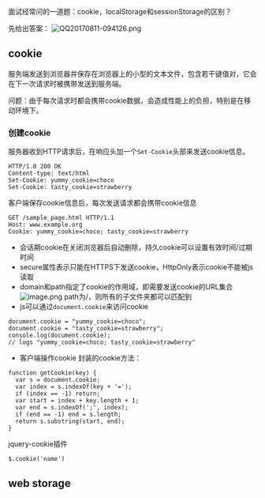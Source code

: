 面试经常问的一道题：cookie，localStorage和sessionStorage的区别？

先给出答案：
![QQ20170811-094126.png](http://upload-images.jianshu.io/upload_images/4952363-0eb4bb7c8bc4ba53.png?imageMogr2/auto-orient/strip%7CimageView2/2/w/1240)

## cookie
服务端发送到浏览器并保存在浏览器上的小型的文本文件，包含若干键值对，它会在下一次请求时被携带发送到服务端。

问题：由于每次请求时都会携带cookie数据，会造成性能上的负担，特别是在移动环境下。

### 创建cookie
服务器收到HTTP请求后，在响应头加一个`Set-Cookie`头部来发送cookie信息。
```
HTTP/1.0 200 OK
Content-type: text/html
Set-Cookie: yummy_cookie=choco
Set-Cookie: tasty_cookie=strawberry
```
客户端保存cookie信息后，每次发送请求都会携带cookie信息
```
GET /sample_page.html HTTP/1.1
Host: www.example.org
Cookie: yummy_cookie=choco; tasty_cookie=strawberry
```
- 会话期cookie在关闭浏览器后自动删除，持久cookie可以设置有效时间/过期时间
- secure属性表示只能在HTTPS下发送cookie，HttpOnly表示cookie不能被js读取
- domain和path指定了cookie的作用域，即需要发送cookie的URL集合
![image.png](http://upload-images.jianshu.io/upload_images/4952363-5f5e0b977f9f5bb2.png?imageMogr2/auto-orient/strip%7CimageView2/2/w/1240)
path为/，则所有的子文件夹都可以匹配到
- js可以通过`document.cookie`来访问cookie
```
document.cookie = "yummy_cookie=choco"; 
document.cookie = "tasty_cookie=strawberry"; 
console.log(document.cookie); 
// logs "yummy_cookie=choco; tasty_cookie=strawberry"
```
- 客户端操作cookie
封装的cookie方法：
```
function getCookie(key) {
  var s = document.cookie;
  var index = s.indexOf(key + '=');
  if (index == -1) return;
  var start = index + key.length + 1;
  var end = s.indexOf(';', index);
  if (end == -1) end = s.length;
  return s.substring(start, end);
}
```
jquery-cookie插件
```
$.cookie('name')
```

## web storage
